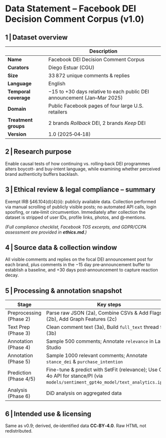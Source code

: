 # Data Statement – Facebook DEI Decision Comment Corpus (v1.0)

## 1 | Dataset overview
|                       | Description |
|-----------------------|-------------|
| **Name**              | Facebook DEI Decision Comment Corpus |
| **Curators**          | Diego Estuar (CGU) |
| **Size**              | 33 872 unique comments & replies |
| **Language**          | English |
| **Temporal coverage** | −15 to +30 days relative to each public DEI announcement (Jan–Mar 2025) |
| **Domain**            | Public Facebook pages of four large U.S. retailers |
| **Treatment groups**  | 2 brands *Rollback* DEI, 2 brands *Keep* DEI |
| **Version**           | 1.0 (2025‑04‑18) |

## 2 | Research purpose
Enable causal tests of how continuing vs. rolling‑back DEI programmes alters boycott‑ and buy‑intent language, while examining whether perceived brand authenticity buffers backlash.

## 3 | Ethical review & legal compliance – summary
Exempt IRB §46.104(d)(4)(ii): publicly available data.  Collection performed via manual scrolling of publicly visible posts; no automated API calls, login spoofing, or rate‑limit circumvention.  Immediately after collection the dataset is stripped of user IDs, profile links, photos, and @‑mentions.

*(Full compliance checklist, Facebook TOS excerpts, and GDPR/CCPA assessment are provided in **ethics.md**.)*

## 4 | Source data & collection window
All visible comments and replies on the focal DEI announcement post for each brand, plus comments in the −15 day pre‑announcement buffer to establish a baseline, and +30 days post‑announcement to capture reaction decay.

## 5 | Processing & annotation snapshot
| Stage | Key steps |
|-------|-----------|
| Preprocessing (Phase 2) | Parse raw JSON (2a), Combine CSVs & Add Flags (2b), Add Graph Features (2c) |
| Text Prep (Phase 3) | Clean comment text (3a), Build `full_text` thread field (3b) |
| Annotation (Phase 4) | Sample 500 comments; Annotate `relevance` in Label Studio |
| Annotation (Phase 5) | Sample 1000 relevant comments; Annotate `stance_dei` & `purchase_intention` |
| Prediction (Phase 4/5) | Fine-tune & predict with SetFit (relevance); Use GPT-4o API for stance/PI (via `models/sentiment_gpt4o_model/text_analytics.ipynb`) |
| Analysis (Phase 6) | DiD analysis on aggregated data |

## 6 | Intended use & licensing
Same as v0.9; derived, de‑identified data **CC‑BY‑4.0**.  Raw HTML not redistributed.
